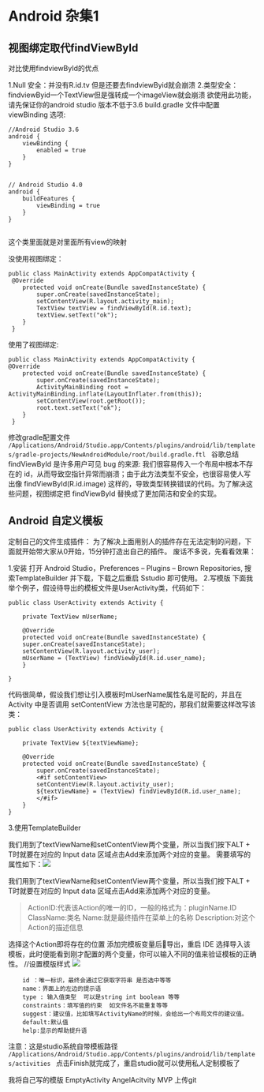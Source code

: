 # Android 杂集1
## 视图绑定取代findViewById
对比使用findviewById的优点

1.Null 安全：并没有R.id.tv 但是还要去findviewByid就会崩溃
2.类型安全：findviewByid一个TextView但是强转成一个imageView就会崩溃
欲使用此功能，请先保证你的android studio 版本不低于3.6
build.gradle 文件中配置 viewBinding 选项:


```
//Android Studio 3.6
android {
    viewBinding {
        enabled = true
    }
}


// Android Studio 4.0
android {
    buildFeatures {
        viewBinding = true
    }
}


```
这个类里面就是对里面所有view的映射

没使用视图绑定：
```
public class MainActivity extends AppCompatActivity {
 @Override
    protected void onCreate(Bundle savedInstanceState) {
        super.onCreate(savedInstanceState);
        setContentView(R.layout.activity_main);
        TextView textView = findViewById(R.id.text);
        textView.setText("ok");
    }
 }

```
使用了视图绑定:
```
public class MainActivity extends AppCompatActivity {
@Override
    protected void onCreate(Bundle savedInstanceState) {
        super.onCreate(savedInstanceState);
        ActivityMainBinding root = ActivityMainBinding.inflate(LayoutInflater.from(this));
        setContentView(root.getRoot());
        root.text.setText("ok");
    }
 }
```
修改gradle配置文件
`/Applications/Android/Studio.app/Contents/plugins/android/lib/templates/gradle-projects/NewAndroidModule/root/build.gradle.ftl `
谷歌总结
findViewById 是许多用户可见 bug 的来源: 我们很容易传入一个布局中根本不存在的 id，从而导致空指针异常而崩溃；由于此方法类型不安全，也很容易使人写出像 findViewById<TextView>(R.id.image) 这样的，导致类型转换错误的代码。为了解决这些问题，视图绑定把 findViewById 替换成了更加简洁和安全的实现。

## Android 自定义模板
定制自己的文件生成插件：
为了解决上面用别人的插件存在无法定制的问题，下面就开始带大家从0开始，15分钟打造出自己的插件。
废话不多说，先看看效果：

1.安装
打开 Android Studio，Preferences – Plugins – Brown Repositories, 搜索TemplateBuilder 并下载，下载之后重启 Sstudio 即可使用。
2.写模版
下面我举个例子，假设待导出的模板文件是UserActivity类，代码如下：
```
public class UserActivity extends Activity {
    
    private TextView mUserName;

    @Override
    protected void onCreate(Bundle savedInstanceState) {
    super.onCreate(savedInstanceState);
    setContentView(R.layout.activity_user);
    mUserName = (TextView) findViewById(R.id.user_name);
    }
  
}
```
代码很简单，假设我们想让引入模板时mUserName属性名是可配的，并且在 Activity 中是否调用 setContentView 方法也是可配的，那我们就需要这样改写该类：
```
public class UserActivity extends Activity {

    private TextView ${textViewName};

    @Override
    protected void onCreate(Bundle savedInstanceState) {
        super.onCreate(savedInstanceState);
        <#if setContentView>
        setContentView(R.layout.activity_user);
        ${textViewName} = (TextView) findViewById(R.id.user_name);
        </#if>
    }
}
```
3.使用TemplateBuilder

我们用到了textViewName和setContentView两个变量，所以当我们按下ALT + T时就要在对应的 Input data 区域点击Add来添加两个对应的变量。
需要填写的属性如下：![](https://upload-images.jianshu.io/upload_images/21988850-47c3aa3a576b54d4.png?imageMogr2/auto-orient/strip%7CimageView2/2/w/1240)

我们用到了textViewName和setContentView两个变量，所以当我们按下ALT + T时就要在对应的 Input data 区域点击Add来添加两个对应的变量。

>ActionID:代表该Action的唯一的ID，一般的格式为：pluginName.ID
ClassName:类名
Name:就是最终插件在菜单上的名称
Description:对这个Action的描述信息

选择这个Action即将存在的位置
添加完模板变量后导出，重启 IDE 选择导入该模板，此时便能看到刚才配置的两个变量，你可以输入不同的值来验证模板的正确性。
//设置模版样式
![](https://upload-images.jianshu.io/upload_images/21988850-8e6823226aa06198.png?imageMogr2/auto-orient/strip%7CimageView2/2/w/1240)


```
    id ：唯一标识，最终会通过它获取字符串 是否选中等等
    name：界面上的左边的提示语
    type : 输入值类型  可以是string int boolean 等等
    constraints：填写值的约束  如文件名不能重复等等
    suggest：建议值，比如填写ActivityName的时候，会给出一个布局文件的建议值。
    default:默认值
    help:显示的帮助提升语
```
注意：这是studio系统自带模板路径
`/Applications/Android/Studio.app/Contents/plugins/android/lib/templates/activities `
点击Finish就完成了，重启studio就可以使用私人定制模板了

我将自己写的模版
EmptyActivity
AngelAcitvity
MVP
上传git
